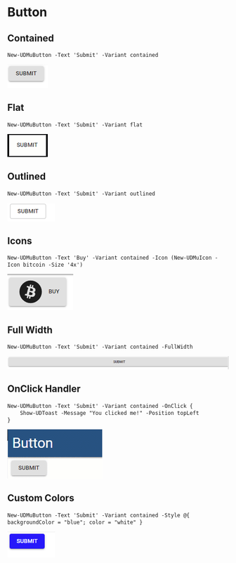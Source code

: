 # Button

## Contained

```text
New-UDMuButton -Text 'Submit' -Variant contained
```

![Contained Button](../../.gitbook/assets/image%20%2832%29.png)

## Flat

```text
New-UDMuButton -Text 'Submit' -Variant flat
```

![Flat button](../../.gitbook/assets/button.gif)

## Outlined

```text
New-UDMuButton -Text 'Submit' -Variant outlined
```

![Outlined Button](../../.gitbook/assets/image%20%2827%29.png)

## Icons

```text
New-UDMuButton -Text 'Buy' -Variant contained -Icon (New-UDMuIcon -Icon bitcoin -Size '4x')
```

![Icon Button](../../.gitbook/assets/image%20%2843%29.png)

## Full Width

```text
New-UDMuButton -Text 'Submit' -Variant contained -FullWidth
```

![Full Width Button](../../.gitbook/assets/image%20%2833%29.png)

## OnClick Handler

```text
New-UDMuButton -Text 'Submit' -Variant contained -OnClick { 
    Show-UDToast -Message "You clicked me!" -Position topLeft
}
```

![Button onClick Handler](../../.gitbook/assets/buttononclick.gif)

## Custom Colors

```text
New-UDMuButton -Text 'Submit' -Variant contained -Style @{ backgroundColor = "blue"; color = "white" }
```

![Colored Button](../../.gitbook/assets/image%20%2824%29.png)

